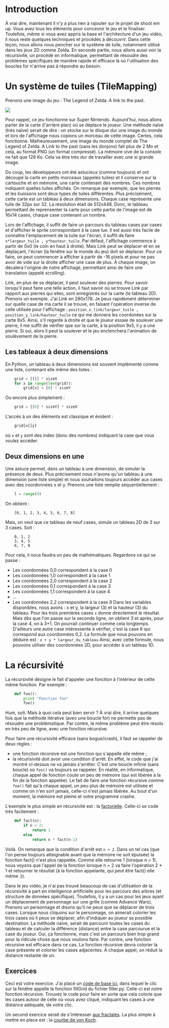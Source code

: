 # Introduction

À vrai dire, maintenant il n'y a plus rien à rajouter sur le projet de shoot em up.
Vous avez tous les éléments pour concevoir le jeu et le finaliser. Toutefois, même si
vous avez appris la base et l'architecture d'un jeu vidéo, il nous reste quelques techniques
et procédés à découvrir. Dans cette leçon, nous allons nous pencher sur le système de tuile, notamment
utilisé dans les jeux 2D comme Zelda.
En seconde partie, nous allons aussi voir la récursivité, un procédé en informatique, permettant
de résoudre des problèmes spécifiques de manière rapide et efficace là où l'utilisation des boucles for
n'arrive pas à répondre au besoin.


# Un système de tuiles (TileMapping)

Prenons une image du jeu : The Legend of Zelda: A link to the past.

![](http://alexandre-laurent.developpez.com/ressources/zelda-link-to-the-past.jpg)

Pour rappel, ce jeu fonctionne sur Super Nintendo. Aujourd'hui, nous allons parler
de la carte (l'arrière plan) où se déplace le joueur. Une méthode naïve (très naïve)
serait de dire : on stocke sur le disque dur une image du monde et lors de l'affichage
nous copions un morceau de cette image.
Certes, cela fonctionne. Malheureusement, une image du monde complet de The Legend of Zelda: A Link to the past (sans les donjons)
fait plus de 2 Mo et cela, au format PNG (un format compressé). La mémoire vive de la console ne fait que
128 Ko. Cela va être très dur de travailler avec une si grande image.

Du coup, les développeurs ont été astucieux (comme toujours) et ont découpé la carte en petits morceaux (appelés tuiles)
et il conserve sur la cartouche et en mémoire, une carte contenant des nombres. Ces nombres indiquent quelles tuiles affichés.
On remarque par exemple, que les pierres et les buissons sont deux types de tuiles différentes.
Plus précisément, cette carte est un tableau à deux dimensions. Chaque case représente une tuile de 32px sur 32. La résolution était de 
512x448. Donc, le tableau permettant de reprensenter la carte pour cette partie de l'image est de 16x14 cases, chaque case contenant un nombre.

Lors de l'affichage, il suffit de faire un parcours du tableau cases par cases et d'afficher le sprite correspondant à la case lue.
Il est aussi très facile de connaître l'emplacement de la tuile sur l'écran, il suffit de faire `x*largeur_tuile , y*hauteur_tuile`.
Par défaut, l'affichage commence à partir de 0x0 (le coin en haut à droite). Mais Link peut se déplacer et en se déplaçant, l'écran (la fenêtre
sur le monde du jeu) doit se déplacer. Pour ce faire, on peut commencer à afficher à partir de -16 pixels et pour ne pas avoir de vide sur la droite
afficher une case de plus. À chaque image, on décalera l'origine de notre affichage, permettant ainsi de faire une translation (appelé scrolling).

Link, en plus de se déplacer, il peut soulever des pierres. Pour savoir lorsqu'il peut faire une telle action, il faut savoir où se trouve Link par rapport
aux pierres qui elles, sont enregistrés sur la carte (le tableau 2D). Prenons un exemple. J'ai Link en 280x178. Je peux rapidement déterminer sur quelle
case de ma carte il se trouve, en faisant l'opération inverse de celle utilisée pour l'affichage : `position_x_link/largeur_tuile , position_y_link/hauteur_tuile`
ce qui me donnera les coordonées sur la carte 8x5. Ainsi, s'il regarde à droite et que le joueur essaie de soulever une pierre, il me suffit de vérifier
que sur la carte, à la position 9x5, il y a une pierre. Si oui, alors il peut la soulever et le jeu enclenchera l'animation de soulèvement de la pierre.


## Les tableaux à deux dimensions

En Python, un tableau à deux dimensions est souvent implémenté comme une liste, contenant elle même des listes :
```python
	grid = [[]] * sizeX
	for x in range(len(grid)):
		grid[x] = [0] * sizeY
```
Ou encore plus simplement :
```python
	grid = [[0] * sizeY] * sizeX
```
L'accès à un des éléments est classique et évident :
```python
	grid[x][y]
```
où `x` et `y` sont des index (donc des nombres) indiquant la case que vous voulez accéder.

## Deux dimensions en une

Une astuce permet, dans un tableau à une dimension, de simuler la présence de deux. Plus précisement
nous n'avons qu'un tableau à une dimension (une liste simple) et nous souhaitons toujours accéder aux cases avec des coordonnées
x et y.
Prenons une liste remplie séquentiellement :
```python
	l = range(9)
```
On obtient :
```
	[0, 1, 2, 3, 4, 5, 6, 7, 8]
```
Mais, on veut que ce tableau de neuf cases, simule un tableau 2D de 3 sur 3 cases.
Soit :
```
	0, 1, 2
	3, 4, 5
	6, 7, 8
```
Pour cela, il nous faudra un peu de mathématiques. Regardons ce qui se passe :
* Les coordonnées 0,0 correspondent à la case 0
* Les coordonnées 1,0 correspondent à la case 1
* Les coordonnées 2,0 correspondent à la case 2
* Les coordonnées 0,1 correspondent à la case 3
* Les coordonnées 1,1 correspondent à la case 4
* ...
* Les coordonnées 2,2 correspondent à la case 8
Dans les variables disponibles, nous avons : x et y, la largeur (3) et la hauteur (3) du tableau. Pour les trois premières cases `x` donne directement le résultat.
Mais dès que l'on passe sur la seconde ligne, on obtient 3 et après, pour la case 4, on à 3+1. On pourrait continuer comme cela longtemps. D'ailleurs
une autre case intéressente à vérifier, c'est la case 6 qui correspond aux coordonnées 0,2. La formule que nous pouvons en déduire est : `x + y * largeur_du_tableau`
Ainsi, avec cette formule, nous pouvons utiliser des coordonnées 2D, pour accéder à un tableau 1D.


# La récursivité

La récursivité désigne le fait d'appeler une fonction à l'intérieur de cette même fonction.
Par exemple :
```python
	def foo():
		print "Fonction foo"
		foo()
```

Hum, soit. Mais à quoi cela peut bien servir ? À vrai dire, il arrive quelques fois que la méthode itérative (avec une boucle for)
ne permette pas de résoudre une problématique. Par contre, le même problème peut être résolu en très peu de ligne, avec une fonction récursive.

Pour faire une récursivité efficace (sans bogue/crash), il faut se rappeler de deux règles :
* une fonction récursive est une fonction qui s'appelle elle même ;
* la récurisivité doit avoir une condition d'arrêt.
En effet, le code que j'ai montré ci-dessus ne va jamais s'arrêter. C'est une boucle infinie (sans boucle) où `foo()` va toujours
se rappeler. En réalité, en informatique, chaque appel de fonction coute un peu de mémoire (qui est libérée à la fin de la fonction appelée). Le fait
de faire une fonction récursive comme `foo()` fait qu'à chaque appel, un peu plus de mémoire est utilisée et comme on n'en sort jamais,
celle-ci n'est jamais libérée. Au bout d'un moment, la mémoire est pleine et votre programme crashe.

L'exemple le plus simple en récursivité est : la [factorielle](https://fr.wikipedia.org/wiki/Factorielle).
Celle-ci se code très facilement :
```python
	def fact(n):
		if n < 2:
			return 1
		else
			return n * fact(n-1)
```

Voilà. On remarque que la condition d'arrêt est `n < 2`. Dans un tel cas (que l'on pense toujours atteignable avant que la mémoire ne soit épuisée)
la fonction fact() n'est plus rappelée. Comme elle retourne 1 (lorsque n = 1), nous voyons que l'appel de la fonction lorsque n = 2 va 
faire l'opération 2 * 1 et retourner le résultat (à la fonction appelante, qui peut être fact() elle même :)).

Dans le jeu vidéo, je n'ai pas trouvé beaucoup de cas d'utilisation de la récursivité à part en intelligence artificielle pour les parcours des arbres (et structure de données spécifique).
Toutefois, il y a un cas pour les jeux ayant un déplacement de personnage sur une grille (comme Advance Wars). Prenons un personnage et disons qu'il ne peux que se déplacer de trois cases.
Lorsque nous cliquons sur le personnage, on aimerait colorier les trois cases où il peux se déplacer, afin d'indiquer au joueur sa possible destination.
La méthode naïve, serait de parcourir toutes les cases du tableau et de calculer la différence (distance) entre la case parcourue et la case du joueur.
Oui, ça fonctionne, mais c'est un parcours bien trop grand pour la ridicule chose que nous voulons faire. Par contre, une fonction récursive est efficace dans ce cas.
La fonction récursive devra colorier la case présente et colorier les cases adjacentes. À chaque appel, on réduit la distance restante de un.

## Exercices

Ceci est votre exercice. J'ai placé un [code de base ici](https://github.com/Paris-Coders/jeux/tree/master/exo/recursivity), dans lequel le clic sur la fenêtre appelle la fonction fillGrid du fichier filler.py.
Celle-ci est notre fonction récursive. Trouvez le code pour faire en sorte que cela colorie que les cases autour de celle où vous avez cliqué, indiquant les cases à une distance adéquate, de votre clic.

Un second exercice serait de s'intéresser [aux fractales](https://fr.wikipedia.org/wiki/Fractales). La plus simple à mettre en place est : la [courbe de von Koch](https://fr.wikipedia.org/wiki/Flocon_de_von_Koch).
